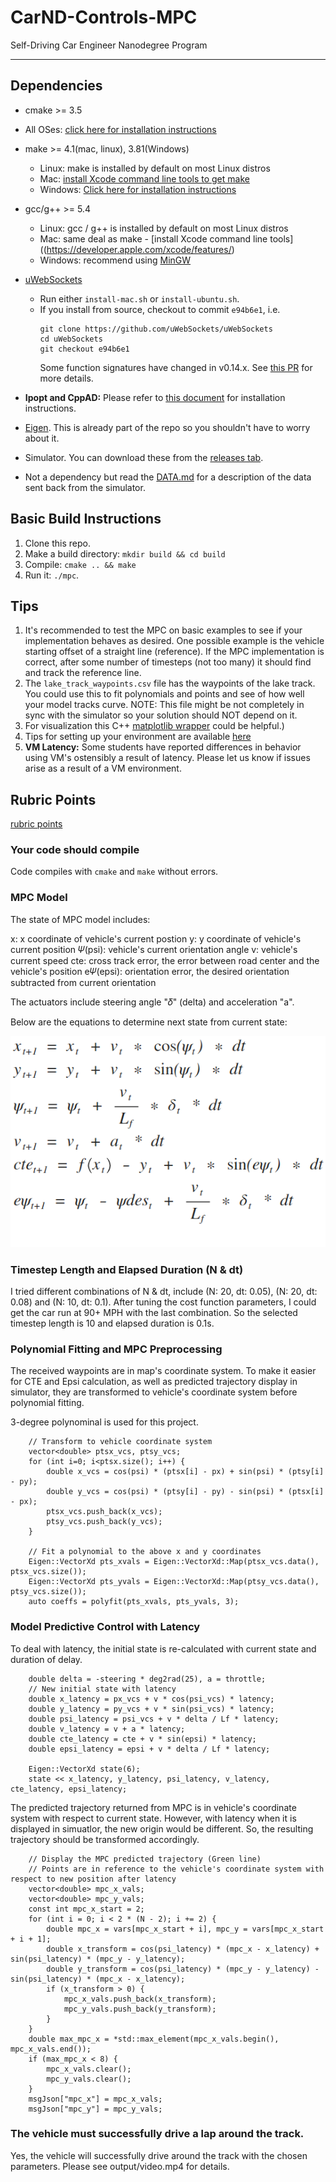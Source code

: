 # CarND-Controls-MPC
Self-Driving Car Engineer Nanodegree Program

---

[//]: # (Image References)

[equations]: ./images/equations.png "Equations"


## Dependencies

* cmake >= 3.5
 * All OSes: [click here for installation instructions](https://cmake.org/install/)
* make >= 4.1(mac, linux), 3.81(Windows)
  * Linux: make is installed by default on most Linux distros
  * Mac: [install Xcode command line tools to get make](https://developer.apple.com/xcode/features/)
  * Windows: [Click here for installation instructions](http://gnuwin32.sourceforge.net/packages/make.htm)
* gcc/g++ >= 5.4
  * Linux: gcc / g++ is installed by default on most Linux distros
  * Mac: same deal as make - [install Xcode command line tools]((https://developer.apple.com/xcode/features/)
  * Windows: recommend using [MinGW](http://www.mingw.org/)
* [uWebSockets](https://github.com/uWebSockets/uWebSockets)
  * Run either `install-mac.sh` or `install-ubuntu.sh`.
  * If you install from source, checkout to commit `e94b6e1`, i.e.
    ```
    git clone https://github.com/uWebSockets/uWebSockets
    cd uWebSockets
    git checkout e94b6e1
    ```
    Some function signatures have changed in v0.14.x. See [this PR](https://github.com/udacity/CarND-MPC-Project/pull/3) for more details.

* **Ipopt and CppAD:** Please refer to [this document](https://github.com/udacity/CarND-MPC-Project/blob/master/install_Ipopt_CppAD.md) for installation instructions.
* [Eigen](http://eigen.tuxfamily.org/index.php?title=Main_Page). This is already part of the repo so you shouldn't have to worry about it.
* Simulator. You can download these from the [releases tab](https://github.com/udacity/self-driving-car-sim/releases).
* Not a dependency but read the [DATA.md](./DATA.md) for a description of the data sent back from the simulator.


## Basic Build Instructions

1. Clone this repo.
2. Make a build directory: `mkdir build && cd build`
3. Compile: `cmake .. && make`
4. Run it: `./mpc`.

## Tips

1. It's recommended to test the MPC on basic examples to see if your implementation behaves as desired. One possible example
is the vehicle starting offset of a straight line (reference). If the MPC implementation is correct, after some number of timesteps
(not too many) it should find and track the reference line.
2. The `lake_track_waypoints.csv` file has the waypoints of the lake track. You could use this to fit polynomials and points and see of how well your model tracks curve. NOTE: This file might be not completely in sync with the simulator so your solution should NOT depend on it.
3. For visualization this C++ [matplotlib wrapper](https://github.com/lava/matplotlib-cpp) could be helpful.)
4.  Tips for setting up your environment are available [here](https://classroom.udacity.com/nanodegrees/nd013/parts/40f38239-66b6-46ec-ae68-03afd8a601c8/modules/0949fca6-b379-42af-a919-ee50aa304e6a/lessons/f758c44c-5e40-4e01-93b5-1a82aa4e044f/concepts/23d376c7-0195-4276-bdf0-e02f1f3c665d)
5. **VM Latency:** Some students have reported differences in behavior using VM's ostensibly a result of latency.  Please let us know if issues arise as a result of a VM environment.

## Rubric Points

[rubric points](https://review.udacity.com/#!/rubrics/896/view)

### Your code should compile
Code compiles with `cmake` and `make` without errors.

### MPC Model

The state of MPC model includes:

x: x coordinate of vehicle's current postion 
y: y coordinate of vehicle's current position
𝛹(psi): vehicle's current orientation angle
v: vehicle's current speed
cte: cross track error, the error between road center and the vehicle's position
e𝛹(epsi): orientation error, the desired orientation subtracted from current orientation

The actuators include steering angle "𝛿" (delta) and acceleration "a".

Below are the equations to determine next state from current state:

![Equations][equations]

### Timestep Length and Elapsed Duration (N & dt)

I tried different combinations of N & dt, include (N: 20, dt: 0.05), (N: 20, dt: 0.08) and (N: 10, dt: 0.1). After tuning the cost function parameters, I could get the car run at 90+ MPH with the last combination. So the selected timestep length is 10 and elapsed duration is 0.1s.

### Polynomial Fitting and MPC Preprocessing

The received waypoints are in map's coordinate system. To make it easier for CTE and Epsi calculation, as well as predicted trajectory display in simulator, they are transformed to vehicle's coordinate system before polynomial fitting.

3-degree polynominal is used for this project.

```
    // Transform to vehicle coordinate system
    vector<double> ptsx_vcs, ptsy_vcs;
    for (int i=0; i<ptsx.size(); i++) {
        double x_vcs = cos(psi) * (ptsx[i] - px) + sin(psi) * (ptsy[i] - py);
        double y_vcs = cos(psi) * (ptsy[i] - py) - sin(psi) * (ptsx[i] - px);
        ptsx_vcs.push_back(x_vcs);
        ptsy_vcs.push_back(y_vcs);
    }

    // Fit a polynomial to the above x and y coordinates
    Eigen::VectorXd pts_xvals = Eigen::VectorXd::Map(ptsx_vcs.data(), ptsx_vcs.size());
    Eigen::VectorXd pts_yvals = Eigen::VectorXd::Map(ptsy_vcs.data(), ptsy_vcs.size());
    auto coeffs = polyfit(pts_xvals, pts_yvals, 3);

```

### Model Predictive Control with Latency

To deal with latency, the initial state is re-calculated with current state and duration of delay.

```
    double delta = -steering * deg2rad(25), a = throttle;
    // New initial state with latency
    double x_latency = px_vcs + v * cos(psi_vcs) * latency;
    double y_latency = py_vcs + v * sin(psi_vcs) * latency;
    double psi_latency = psi_vcs + v * delta / Lf * latency;
    double v_latency = v + a * latency;
    double cte_latency = cte + v * sin(epsi) * latency;
    double epsi_latency = epsi + v * delta / Lf * latency;

    Eigen::VectorXd state(6);
    state << x_latency, y_latency, psi_latency, v_latency, cte_latency, epsi_latency;

```


The predicted trajectory returned from MPC is in vehicle's coordinate system with respect to current state. However, with latency when it is displayed in simuatlor, the new origin would be different. So, the resulting trajectory should be transformed accordingly.

```
    // Display the MPC predicted trajectory (Green line)
    // Points are in reference to the vehicle's coordinate system with respect to new position after latency
    vector<double> mpc_x_vals;
    vector<double> mpc_y_vals;
    const int mpc_x_start = 2;
    for (int i = 0; i < 2 * (N - 2); i += 2) {
        double mpc_x = vars[mpc_x_start + i], mpc_y = vars[mpc_x_start + i + 1];
        double x_transform = cos(psi_latency) * (mpc_x - x_latency) + sin(psi_latency) * (mpc_y - y_latency);
        double y_transform = cos(psi_latency) * (mpc_y - y_latency) - sin(psi_latency) * (mpc_x - x_latency);
        if (x_transform > 0) {
            mpc_x_vals.push_back(x_transform);
            mpc_y_vals.push_back(y_transform);
        }
    }
    double max_mpc_x = *std::max_element(mpc_x_vals.begin(), mpc_x_vals.end());
    if (max_mpc_x < 8) {
        mpc_x_vals.clear();
        mpc_y_vals.clear();
    }
    msgJson["mpc_x"] = mpc_x_vals;
    msgJson["mpc_y"] = mpc_y_vals;

```


### The vehicle must successfully drive a lap around the track.
Yes, the vehicle will successfully drive around the track with the chosen parameters. Please see output/video.mp4 for details.






